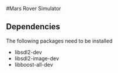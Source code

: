 #Mars Rover Simulator

## Dependencies
The following packages need to be installed

* libsdl2-dev
* libsdl2-image-dev
* libboost-all-dev
